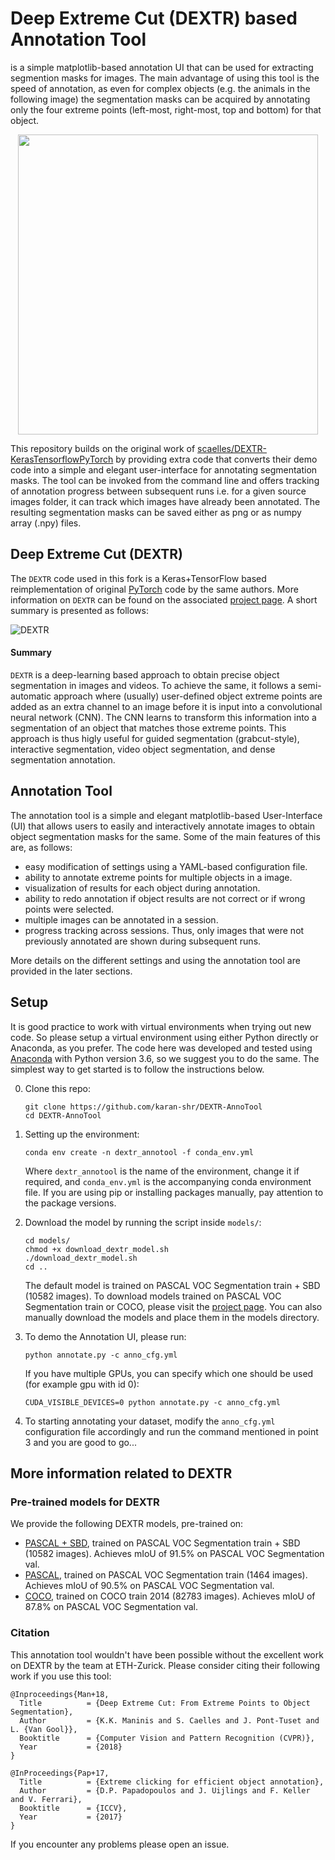 # Deep Extreme Cut (DEXTR) based Annotation Tool
is a simple matplotlib-based annotation UI that can be used for extracting segmention masks for images. The main advantage of using this tool is the speed of annotation, as even for complex objects (e.g. the animals in the following image) the segmentation masks can be acquired by annotating only the four extreme points (left-most, right-most, top and bottom) for that object.

<p align="center"><img src="doc/github_teaser.gif" align="center" width=480 height=auto/></p>

This repository builds on the original work of [scaelles/DEXTR-KerasTensorflowPyTorch](https://github.com/scaelles/DEXTR-KerasTensorflow) by providing extra code that converts their demo code into a simple and elegant user-interface for annotating segmentation masks. The tool can be invoked from the command line and offers tracking of annotation progress between subsequent runs i.e. for a given source images folder, it can track which images have already been annotated. The resulting segmentation masks can be saved either as png or as numpy array (.npy) files. 


## Deep Extreme Cut (DEXTR)
The `DEXTR` code used in this fork is a Keras+TensorFlow based reimplementation of original [PyTorch](https://github.com/scaelles/DEXTR-PyTorch) code by the same authors. More information on `DEXTR` can be found on the associated [project page](http://www.vision.ee.ethz.ch/~cvlsegmentation/dextr). A short summary is presented as follows: 

![DEXTR](doc/dextr.png)

#### Summary
`DEXTR` is a deep-learning based approach to obtain precise object segmentation in images and videos. To achieve the same, it follows a semi-automatic approach where (usually) user-defined object extreme points are added as an extra channel to an image before it is input into a convolutional neural network (CNN). The CNN learns to transform this information into a segmentation of an object that matches those extreme points. This approach is thus higly useful for guided segmentation (grabcut-style), interactive segmentation, video object segmentation, and dense segmentation annotation.


## Annotation Tool
The annotation tool is a simple and elegant matplotlib-based User-Interface (UI) that allows users to easily and interactively annotate images to obtain object segmentation masks for the same. Some of the main features of this are, as follows:
- easy modification of settings using a YAML-based configuration file.
- ability to annotate extreme points for multiple objects in a image.
- visualization of results for each object during annotation.
- ability to redo annotation if object results are not correct or if wrong points were selected.
- multiple images can be annotated in a session.
- progress tracking across sessions. Thus, only images that were not previously annotated are shown during subsequent runs.


More details on the different settings and using the annotation tool are provided in the later sections. 


## Setup
It is good practice to work with virtual environments when trying out new code. So please setup a virtual environment using either Python directly or Anaconda, as you prefer. The code here was developed and tested using [Anaconda](https://docs.anaconda.com/anaconda/) with Python version 3.6, so we suggest you to do the same. The simplest way to get started is to follow the instructions below.

0. Clone this repo:
    ```Shell
    git clone https://github.com/karan-shr/DEXTR-AnnoTool
    cd DEXTR-AnnoTool
    ```

1. Setting up the environment:
   ```Shell
   conda env create -n dextr_annotool -f conda_env.yml
   ```
   Where `dextr_annotool` is the name of the environment, change it if required, and `conda_env.yml` is the accompanying conda environment file. If you are using pip or installing packages manually, pay attention to the package versions. 
  
2. Download the model by running the script inside ```models/```:
    ```Shell
    cd models/
    chmod +x download_dextr_model.sh
    ./download_dextr_model.sh
    cd ..
    ```
    The default model is trained on PASCAL VOC Segmentation train + SBD (10582 images). To download models trained on PASCAL VOC Segmentation train or COCO, please visit the [project page](http://www.vision.ee.ethz.ch/~cvlsegmentation/dextr/#downloads). You can also manually download the models and place them in the models directory.

3. To demo the Annotation UI, please run:
    ```Shell
    python annotate.py -c anno_cfg.yml
    ```
    If you have multiple GPUs, you can specify which one should be used (for example gpu with id 0):
    ```Shell
    CUDA_VISIBLE_DEVICES=0 python annotate.py -c anno_cfg.yml
    ```

4. To starting annotating your dataset, modify the `anno_cfg.yml` configuration file accordingly and run the command mentioned in point 3 and you are good to go... 


## More information related to DEXTR

### Pre-trained models for DEXTR
We provide the following DEXTR models, pre-trained on:
  * [PASCAL + SBD](https://data.vision.ee.ethz.ch/csergi/share/DEXTR/dextr_pascal-sbd.h5), trained on PASCAL VOC Segmentation train + SBD (10582 images). Achieves mIoU of 91.5% on PASCAL VOC Segmentation val.
  * [PASCAL](https://data.vision.ee.ethz.ch/csergi/share/DEXTR/dextr_pascal.h5), trained on PASCAL VOC Segmentation train (1464 images). Achieves mIoU of 90.5% on PASCAL VOC Segmentation val.
  * [COCO](https://data.vision.ee.ethz.ch/csergi/share/DEXTR/dextr_coco.h5), trained on COCO train 2014 (82783 images). Achieves mIoU of 87.8% on PASCAL VOC Segmentation val.

### Citation
This annotation tool wouldn't have been possible without the excellent work on DEXTR by the team at ETH-Zurick. Please consider citing their following work if you use this tool:

	@Inproceedings{Man+18,
	  Title          = {Deep Extreme Cut: From Extreme Points to Object Segmentation},
	  Author         = {K.K. Maninis and S. Caelles and J. Pont-Tuset and L. {Van Gool}},
	  Booktitle      = {Computer Vision and Pattern Recognition (CVPR)},
	  Year           = {2018}
	}

	@InProceedings{Pap+17,
	  Title          = {Extreme clicking for efficient object annotation},
	  Author         = {D.P. Papadopoulos and J. Uijlings and F. Keller and V. Ferrari},
	  Booktitle      = {ICCV},
	  Year           = {2017}
	}

If you encounter any problems please open an issue.
